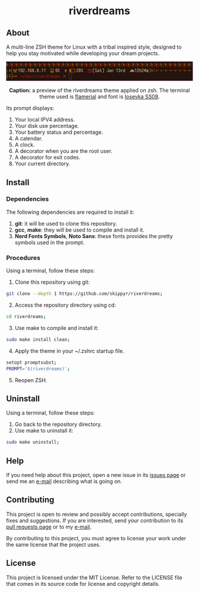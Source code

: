 <h1 align="center">riverdreams</h1>

## About

A multi-line ZSH theme for Linux with a tribal inspired style, designed to help
you stay motivated while developing your dream projects.

<p align="center">
  <img src="preview.png" />
</p>

<p align="center"><strong>Caption:</strong> a preview of the riverdreams theme
applied on zsh. The terminal theme used is
<a href="https://github.com/skippyr/flamerial">flamerial</a> and font is
<a href="https://github.com/be5invis/Iosevka">Iosevka SS08</a>.</p>



Its prompt displays:

1. Your local IPV4 address.
2. Your disk use percentage.
3. Your battery status and percentage.
4. A calendar.
5. A clock.
6. A decorator when you are the root user.
7. A decorator for exit codes.
8. Your current directory.

## Install

### Dependencies

The following dependencies are required to install it:

1. **git**: it will be used to clone this repository.
2. **gcc**, **make**: they will be used to compile and install it.
3. **Nerd Fonts Symbols**, **Noto Sans**: these fonts provides the pretty
   symbols used in the prompt.

### Procedures

Using a terminal, follow these steps:

1. Clone this repository using git:

```sh
git clone --depth 1 https://github.com/skippyr/riverdreams;
```

2. Access the repository directory using cd:

```sh
cd riverdreams;
```

3. Use make to compile and install it:

```sh
sudo make install clean;
```

4. Apply the theme in your ~/.zshrc startup file.

```sh
setopt promptsubst;
PROMPT='$(riverdreams)';
```

5. Reopen ZSH.

## Uninstall

Using a terminal, follow these steps:

1. Go back to the repository directory.
2. Use make to uninstall it:

```sh
sudo make uninstall;
```

## Help

If you need help about this project, open a new issue in its
[issues page](https://github.com/skippyr/riverdreams/issues) or send me an
[e-mail](mailto:skippyr.developer@gmail.com) describing what is going on.

## Contributing

This project is open to review and possibly accept contributions, specially
fixes and suggestions. If you are interested, send your contribution to its
[pull requests page](https://github.com/skippyr/riverdreams/pulls) or to my
[e-mail](mailto:skippyr.developer@gmail.com).

By contributing to this project, you must agree to license your work under the
same license that the project uses.

## License

This project is licensed under the MIT License. Refer to the LICENSE file that
comes in its source code for license and copyright details.

